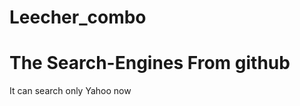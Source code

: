 # Leecher_combo
The Search-Engines From github
==================================
It can search only Yahoo now
